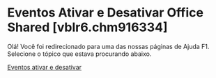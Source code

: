 
# Eventos Ativar e Desativar Office Shared [vblr6.chm916334]

Olá! Você foi redirecionado para uma das nossas páginas de Ajuda F1. Selecione o tópico que estava procurando abaixo.

[Eventos ativar e desativar](http://msdn.microsoft.com/library/387d0954-5f02-9869-2709-35103634e7ae%28Office.15%29.aspx)
